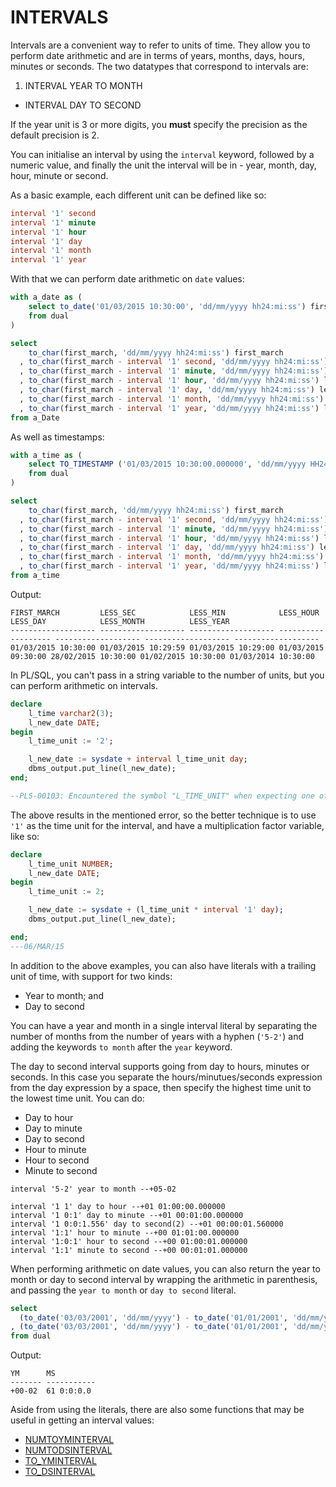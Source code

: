 # INTERVALS

Intervals are a convenient way to refer to units of time. They allow you to perform date arithmetic and are in terms of years, months, days, hours, minutes or seconds. The two datatypes that correspond to intervals are:

1. INTERVAL YEAR TO MONTH
* INTERVAL DAY TO SECOND

If the year unit is 3 or more digits, you **must** specify the precision as the default precision is 2.

You can initialise an interval by using the `interval` keyword, followed by a numeric value, and finally the unit the interval will be in - year, month, day, hour, minute or second.

As a basic example, each different unit can be defined like so:

```sql
interval '1' second
interval '1' minute
interval '1' hour
interval '1' day
interval '1' month
interval '1' year
```

With that we can perform date arithmetic on `date` values:

```sql
with a_date as (
    select to_date('01/03/2015 10:30:00', 'dd/mm/yyyy hh24:mi:ss') first_march
    from dual
)

select
    to_char(first_march, 'dd/mm/yyyy hh24:mi:ss') first_march
  , to_char(first_march - interval '1' second, 'dd/mm/yyyy hh24:mi:ss') less_sec
  , to_char(first_march - interval '1' minute, 'dd/mm/yyyy hh24:mi:ss') less_min
  , to_char(first_march - interval '1' hour, 'dd/mm/yyyy hh24:mi:ss') less_hour
  , to_char(first_march - interval '1' day, 'dd/mm/yyyy hh24:mi:ss') less_day
  , to_char(first_march - interval '1' month, 'dd/mm/yyyy hh24:mi:ss') less_month
  , to_char(first_march - interval '1' year, 'dd/mm/yyyy hh24:mi:ss') less_year
from a_Date
```

As well as timestamps:

```sql
with a_time as (
    select TO_TIMESTAMP ('01/03/2015 10:30:00.000000', 'dd/mm/yyyy HH24:MI:SS.FF') first_march
    from dual
)

select
    to_char(first_march, 'dd/mm/yyyy hh24:mi:ss') first_march
  , to_char(first_march - interval '1' second, 'dd/mm/yyyy hh24:mi:ss') less_sec
  , to_char(first_march - interval '1' minute, 'dd/mm/yyyy hh24:mi:ss') less_min
  , to_char(first_march - interval '1' hour, 'dd/mm/yyyy hh24:mi:ss') less_hour
  , to_char(first_march - interval '1' day, 'dd/mm/yyyy hh24:mi:ss') less_day
  , to_char(first_march - interval '1' month, 'dd/mm/yyyy hh24:mi:ss') less_month
  , to_char(first_march - interval '1' year, 'dd/mm/yyyy hh24:mi:ss') less_year
from a_time
```

Output:
```
FIRST_MARCH         LESS_SEC            LESS_MIN            LESS_HOUR           LESS_DAY            LESS_MONTH          LESS_YEAR
------------------- ------------------- ------------------- ------------------- ------------------- ------------------- -------------------
01/03/2015 10:30:00 01/03/2015 10:29:59 01/03/2015 10:29:00 01/03/2015 09:30:00 28/02/2015 10:30:00 01/02/2015 10:30:00 01/03/2014 10:30:00
```

In PL/SQL, you can't pass in a string variable to the number of units, but you can perform arithmetic on intervals.

```sql
declare
    l_time varchar2(3);
    l_new_date DATE;
begin
    l_time_unit := '2';

    l_new_date := sysdate + interval l_time_unit day;
    dbms_output.put_line(l_new_date);
end;

--PLS-00103: Encountered the symbol "L_TIME_UNIT" when expecting one of the following:
```

The above results in the mentioned error, so the better technique is to use `'1'` as the time unit for the interval, and have a multiplication factor variable, like so:

```sql
declare
    l_time_unit NUMBER;
    l_new_date DATE;
begin
    l_time_unit := 2;

    l_new_date := sysdate + (l_time_unit * interval '1' day);
    dbms_output.put_line(l_new_date);

end;
---06/MAR/15
```


In addition to the above examples, you can also have literals with a trailing unit of time, with support for two kinds:

* Year to month; and
* Day to second

You can have a year and month in a single interval literal by separating the number of months from the number of years with a hyphen (`'5-2'`) and adding the keywords `to month` after the `year` keyword.

The day to second interval supports going from day to hours, minutes or seconds. In this case you separate the hours/minutues/seconds expression from the day expression by a space, then specify the highest time unit to the lowest time unit. You can do:

* Day to hour
* Day to minute
* Day to second
* Hour to minute
* Hour to second
* Minute to second

```
interval '5-2' year to month --+05-02

interval '1 1' day to hour --+01 01:00:00.000000
interval '1 0:1' day to minute --+01 00:01:00.000000
interval '1 0:0:1.556' day to second(2) --+01 00:00:01.560000
interval '1:1' hour to minute --+00 01:01:00.000000
interval '1:0:1' hour to second --+00 01:00:01.000000
interval '1:1' minute to second --+00 00:01:01.000000
```

When performing arithmetic on date values, you can also return the year to month or day to second interval by wrapping the arithmetic in parenthesis, and passing the `year to month` or `day to second` literal.

```sql
select
  (to_date('03/03/2001', 'dd/mm/yyyy') - to_date('01/01/2001', 'dd/mm/yyyy')) year to month ym
, (to_date('03/03/2001', 'dd/mm/yyyy') - to_date('01/01/2001', 'dd/mm/yyyy')) day to second ms
from dual
```
Output:

```
YM      MS
------- -----------
+00-02  61 0:0:0.0
```

Aside from using the literals, there are also some functions that may be useful in getting an interval values:

* [NUMTOYMINTERVAL](../SQL/NUMTOYMINTERVAL.md)
* [NUMTODSINTERVAL](../SQL/NUMTODSINTERVAL.md)
* [TO_YMINTERVAL](../SQL/TO_YMINTERVAL.md)
* [TO_DSINTERVAL](../SQL/TO_DSINTERVAL.md)

